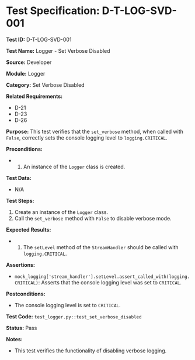 # Test Specification: D-T-LOG-SVD-001

**Test ID:** D-T-LOG-SVD-001

**Test Name:** Logger - Set Verbose Disabled

**Source:** Developer

**Module:** Logger

**Category:** Set Verbose Disabled

**Related Requirements:**

*   D-21
*   D-23
*   D-26

**Purpose:**
This test verifies that the `set_verbose` method, when called with `False`, correctly sets the console logging level to `logging.CRITICAL`.

**Preconditions:**

*   1) An instance of the `Logger` class is created.

**Test Data:**

*   N/A

**Test Steps:**

1.  Create an instance of the `Logger` class.
2.  Call the `set_verbose` method with `False` to disable verbose mode.

**Expected Results:**

*   1) The `setLevel` method of the `StreamHandler` should be called with `logging.CRITICAL`.

**Assertions:**

*   `mock_logging['stream_handler'].setLevel.assert_called_with(logging.CRITICAL)`: Asserts that the console logging level was set to `CRITICAL`.

**Postconditions:**

*   The console logging level is set to `CRITICAL`.

**Test Code:** `test_logger.py::test_set_verbose_disabled`

**Status:** Pass

**Notes:**

*   This test verifies the functionality of disabling verbose logging.
